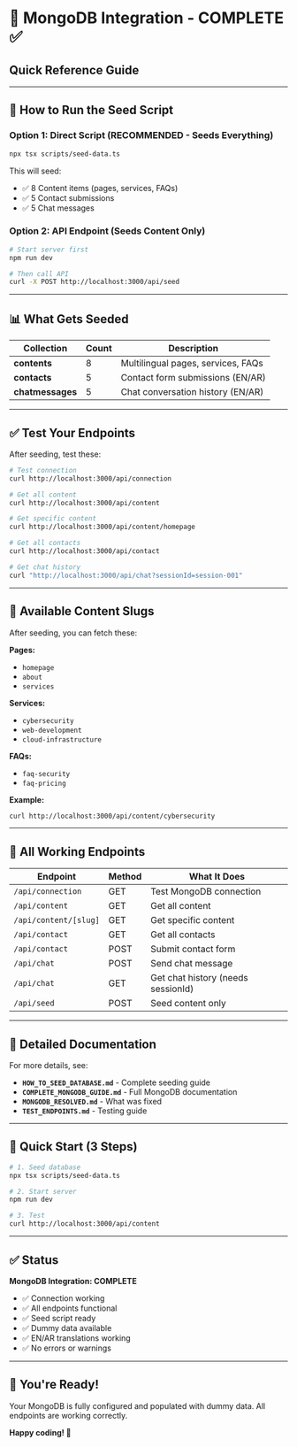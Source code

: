 # 🎯 MongoDB Integration - COMPLETE ✅

## Quick Reference Guide

---

## 🚀 How to Run the Seed Script

### Option 1: Direct Script (RECOMMENDED - Seeds Everything)
```bash
npx tsx scripts/seed-data.ts
```

This will seed:
- ✅ 8 Content items (pages, services, FAQs)
- ✅ 5 Contact submissions
- ✅ 5 Chat messages

### Option 2: API Endpoint (Seeds Content Only)
```bash
# Start server first
npm run dev

# Then call API
curl -X POST http://localhost:3000/api/seed
```

---

## 📊 What Gets Seeded

| Collection | Count | Description |
|------------|-------|-------------|
| **contents** | 8 | Multilingual pages, services, FAQs |
| **contacts** | 5 | Contact form submissions (EN/AR) |
| **chatmessages** | 5 | Chat conversation history (EN/AR) |

---

## ✅ Test Your Endpoints

After seeding, test these:

```bash
# Test connection
curl http://localhost:3000/api/connection

# Get all content
curl http://localhost:3000/api/content

# Get specific content
curl http://localhost:3000/api/content/homepage

# Get all contacts
curl http://localhost:3000/api/contact

# Get chat history
curl "http://localhost:3000/api/chat?sessionId=session-001"
```

---

## 📝 Available Content Slugs

After seeding, you can fetch these:

**Pages:**
- `homepage`
- `about`
- `services`

**Services:**
- `cybersecurity`
- `web-development`
- `cloud-infrastructure`

**FAQs:**
- `faq-security`
- `faq-pricing`

**Example:**
```bash
curl http://localhost:3000/api/content/cybersecurity
```

---

## 🔗 All Working Endpoints

| Endpoint | Method | What It Does |
|----------|--------|--------------|
| `/api/connection` | GET | Test MongoDB connection |
| `/api/content` | GET | Get all content |
| `/api/content/[slug]` | GET | Get specific content |
| `/api/contact` | GET | Get all contacts |
| `/api/contact` | POST | Submit contact form |
| `/api/chat` | POST | Send chat message |
| `/api/chat` | GET | Get chat history (needs sessionId) |
| `/api/seed` | POST | Seed content only |

---

## 📖 Detailed Documentation

For more details, see:

- **`HOW_TO_SEED_DATABASE.md`** - Complete seeding guide
- **`COMPLETE_MONGODB_GUIDE.md`** - Full MongoDB documentation
- **`MONGODB_RESOLVED.md`** - What was fixed
- **`TEST_ENDPOINTS.md`** - Testing guide

---

## 🎯 Quick Start (3 Steps)

```bash
# 1. Seed database
npx tsx scripts/seed-data.ts

# 2. Start server
npm run dev

# 3. Test
curl http://localhost:3000/api/content
```

---

## ✅ Status

**MongoDB Integration: COMPLETE**

- ✅ Connection working
- ✅ All endpoints functional
- ✅ Seed script ready
- ✅ Dummy data available
- ✅ EN/AR translations working
- ✅ No errors or warnings

---

## 🎉 You're Ready!

Your MongoDB is fully configured and populated with dummy data. All endpoints are working correctly.

**Happy coding! 🚀**
